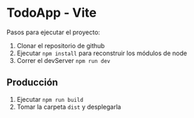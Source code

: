 # TodoApp - Vite

Pasos para ejecutar el proyecto:

1. Clonar el repositorio de github
2. Ejecutar ```npm install``` para reconstruir los módulos de node
3. Correr el devServer ```npm run dev```

## Producción

1. Ejecutar ```npm run build```
2. Tomar la carpeta ```dist``` y desplegarla 